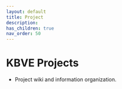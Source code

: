 ```yaml
---
layout: default
title: Project
description: 
has_children: true
nav_order: 50
---
```

# KBVE Projects
- Project wiki and information organization.